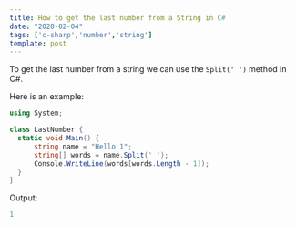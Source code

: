 ```yaml
---
title: How to get the last number from a String in C#
date: "2020-02-04"
tags: ['c-sharp','number','string']
template: post
---
```


To get the last number from a string we can use the `Split(' ')` method in C#.

Here is an example:

```csharp
using System;

class LastNumber {
  static void Main() {
      string name = "Hello 1";
      string[] words = name.Split(' ');
      Console.WriteLine(words[words.Length - 1]);
  }
}
```

Output:

```csharp
1
```
